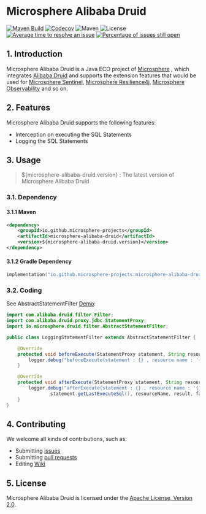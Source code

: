 # Microsphere Alibaba Druid

[![Maven Build](https://github.com/microsphere-projects/microsphere-alibaba-druid/actions/workflows/gradle-build.yml/badge.svg)](https://github.com/microsphere-projects/microsphere-alibaba-druid/actions/workflows/gradle-build.yml)
[![Codecov](https://codecov.io/gh/microsphere-projects/microsphere-alibaba-druid/branch/main/graph/badge.svg)](https://app.codecov.io/gh/microsphere-projects/microsphere-alibaba-druid)
![Maven](https://img.shields.io/maven-central/v/io.github.microsphere-projects/microsphere-alibaba-druid.svg)
![License](https://img.shields.io/github/license/microsphere-projects/microsphere-alibaba-druid.svg)
[![Average time to resolve an issue](http://isitmaintained.com/badge/resolution/microsphere-projects/microsphere-alibaba-druid.svg)](http://isitmaintained.com/project/microsphere-projects/microsphere-alibaba-druid "Average time to resolve an issue")
[![Percentage of issues still open](http://isitmaintained.com/badge/open/microsphere-projects/microsphere-alibaba-druid.svg)](http://isitmaintained.com/project/microsphere-projects/microsphere-alibaba-druid "Percentage of issues still open")

## 1. Introduction

Microsphere Alibaba Druid is a Java ECO project of [Microsphere](https://github.com/orgs/microsphere-projects) ,
which integrates [Alibaba Druid](https://github.com/alibaba/druid) and supports the extension features that would be
used for [Microsphere Sentinel](https://github.com/microsphere-projects/microsphere-sentinel),
[Microsphere Resilience4j](https://github.com/microsphere-projects/microsphere-resilience4j),
[Microsphere Observability](https://github.com/microsphere-projects/microsphere-observability) and so on.

## 2. Features

Microsphere Alibaba Druid supports the following features:

- Interception on executing the SQL Statements
- Logging the SQL Statements

## 3. Usage

> ${microsphere-alibaba-druid.version} : The latest version of Microsphere Alibaba Druid

### 3.1. Dependency 

#### 3.1.1 Maven

```xml
<dependency>
    <groupId>io.github.microsphere-projects</groupId>
    <artifactId>microsphere-alibaba-druid</artifactId>
    <version>${microsphere-alibaba-druid.version}</version>
</dependency>
```

#### 3.1.2 Gradle Dependency

```kotlin
implementation("io.github.microsphere-projects:microsphere-alibaba-druid:${microsphere-alibaba-druid.version}")
```

### 3.2. Coding

See AbstractStatementFilter [Demo](src/main/java/io/microsphere/druid/filter/LoggingStatementFilter.java): 

```java
import com.alibaba.druid.filter.Filter;
import com.alibaba.druid.proxy.jdbc.StatementProxy;
import io.microsphere.druid.filter.AbstractStatementFilter;

public class LoggingStatementFilter extends AbstractStatementFilter {

    @Override
    protected void beforeExecute(StatementProxy statement, String resourceName) throws Throwable {
        logger.debug("beforeExecute(statement : {} , resource name : '{}') : {}", statement.getLastExecuteSql(), resourceName);
    }

    @Override
    protected void afterExecute(StatementProxy statement, String resourceName, Object result, Throwable failure) {
        logger.debug("afterExecute(statement : {} , resource name : '{}' , result : {} , failure : {})",
                statement.getLastExecuteSql(), resourceName, result, failure);
    }
}
```

## 4. Contributing

We welcome all kinds of contributions, such as:
- Submitting [issues](https://github.com/microsphere-projects/microsphere-alibaba-druid/issues)
- Submitting [pull requests](https://github.com/microsphere-projects/microsphere-alibaba-druid/pulls)
- Editing [Wiki](https://github.com/microsphere-projects/microsphere-alibaba-druid/wiki) 


## 5. License

Microsphere Alibaba Druid is licensed under the [Apache License, Version 2.0](http://www.apache.org/licenses/LICENSE-2.0).